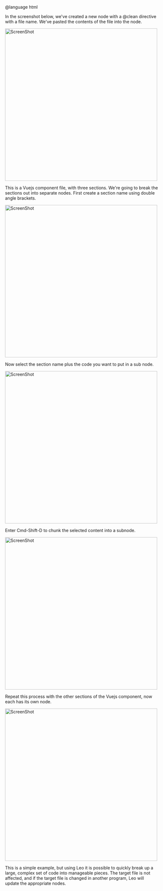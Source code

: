 @language html
<p>
In the screenshot below, we've created a new node with a @clean directive with a file name. 
We've pasted the contents of the file into the node.
</p>
<img width="500" src="static/leo4.png" alt="ScreenShot">

<p>
This is a Vuejs component file, with three sections. We're going to break the sections out into 
separate nodes. First create a section name using double angle brackets.
</p>
<img width="500" src="static/leo5.png" alt="ScreenShot">

<p>
Now select the section name plus the code you want to put in a sub node.
</p>
<img width="500" src="static/leo6.png" alt="ScreenShot">

<p>
Enter Cmd-Shift-D to chunk the selected content into a subnode.
</p>
<img width="500" src="static/leo7.png" alt="ScreenShot">

<p>
Repeat this process with the other sections of the Vuejs component, now each
has its own node. 
</p>
<img width="500" src="static/leo8.png" alt="ScreenShot">

<p>
This is a simple example, but using Leo it is possible to quickly break up a large,
complex set of code into manageable pieces. The target file is not affected,
and if the target file is changed in another program, Leo will update the appropriate nodes.
</p>